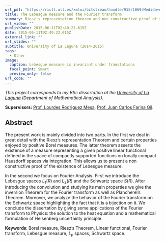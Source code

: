 ```yaml
---
url_pdf: "https://riull.ull.es/xmlui/bitstream/handle/915/1069/Medida+de+Lebesgue+y+la+Transformacion+de+Fourier.pdf?sequence=1"
title: The Lebesgue measure and the Fourier transform
summary: Riesz's representation theorem and non constructive proof of the existence of Lebesgue measure. The Fourier transform in Lebesgue and Schwartz spaces.
url_video: ""
publishDate: 2015-06-11T02:40:23.615Z
date: 2015-06-11T02:40:23.615Z
external_link: ""
url_slides: ""
subtitle: University of La Laguna (2014-2015)
tags:
  - Other
image:
  caption: Lebesgue measure is invariant under translations
  focal_point: Smart
  preview_only: false
url_code: ""
---
```


_This project corresponds to my BSc dissertation at the [University of La Laguna](https://www.ull.es/en/) (Department of Mathematical Analysis)._

**Supervisors:** [Prof. Lourdes Rodriguez Mesa](https://portalciencia.ull.es/investigadores/81330/publicaciones), [Prof. Juan Carlos Farina Gil](https://portalciencia.ull.es/investigadores/81239/detalle).

## **Abstract**
The present work is mainly divided into two parts. In the first we deal in great detail with the Riesz’s representation Theorem and certain properties enjoyed by positive Borel measures. The latter theorem asserts the existence of a measure representing a given positive linear functional defined in the space of compactly supported functions on locally compact Hausdorff spaces via integration. This allows us to present a non constructive proof of the existence of Lebesgue measure.

In the second we focus on Fourier Analysis. First we introduce the Lebesgue spaces $L_1(R)$ and $L_2(R)$ and the Schwartz space $S(R)$. After introducing the convolution and studying its main properties we give the inversion Theorem for the Fourier transform as well as Plancherel’s Theorem. Moreover, we analyze the behavior of the Fourier transform on the Schwartz space highlighting the fact that it is a bijection on it.
We conclude the dissertation by giving some applications of the Fourier transform to Physics: the solution to the heat equation and a mathematical formulation of Heisenberg uncertainty principle.

**Keywords**: Borel measure, Riesz’s Theorem, Linear functional, Fourier transform, Lebesgue measure, $L_p$ spaces, Schwartz space.
